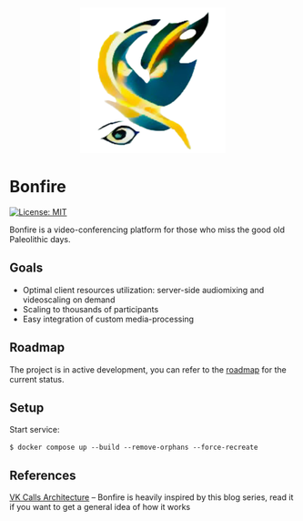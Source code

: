 <p align="center">
  <img src="static/logo.png" alt="Sublime's custom image"/>
</p>

# Bonfire
[![License: MIT](https://img.shields.io/badge/License-MIT-yellow.svg)](https://opensource.org/licenses/MIT)
<br/>

Bonfire is a video-conferencing platform for those who miss the good old Paleolithic days.

## Goals
* Optimal client resources utilization: server-side audiomixing and videoscaling on demand
* Scaling to thousands of participants
* Easy integration of custom media-processing

## Roadmap
The project is in active development, you can refer to the [roadmap](https://github.com/kisasexypantera94/bonfire/issues/1) for the current status.

## Setup
Start service:
```console
$ docker compose up --build --remove-orphans --force-recreate
```

## References
[VK Calls Architecture](https://habr.com/ru/company/vk/blog/575358/) – Bonfire is heavily inspired by this blog series, read it if you want to get a general idea of how it works
